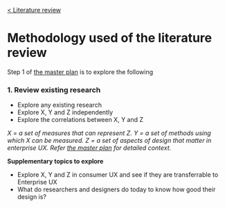 [< Literature review](README.md)
# Methodology used of the literature review

Step 1 of [the master plan](/plan) is to explore the following

### 1. Review existing research
- Explore any existing research
- Explore X, Y and Z independently
- Explore the correlations between X, Y and Z

_X = a set of measures that can represent Z.  Y = a set of methods using which X can be measured.  Z = a set of aspects of design that matter in enterprise UX. Refer [the master plan](/plan) for detailed context._

**Supplementary topics to explore**
- Explore X, Y and Z in consumer UX and see if they are transferrable to Enterprise UX
- What do researchers and designers do today to know how good their design is?
